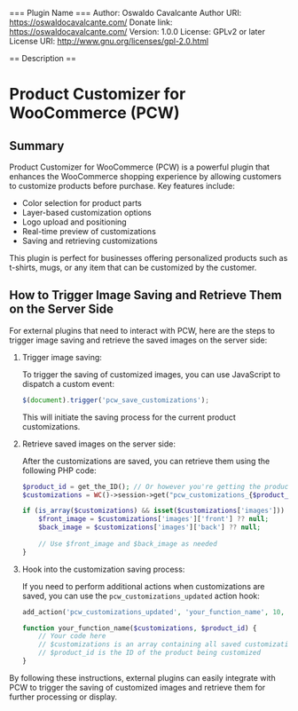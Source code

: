 === Plugin Name ===
Author: Oswaldo Cavalcante
Author URI: https://oswaldocavalcante.com/
Donate link: https://oswaldocavalcante.com/
Version: 1.0.0
License: GPLv2 or later
License URI: http://www.gnu.org/licenses/gpl-2.0.html

== Description ==

# Product Customizer for WooCommerce (PCW)

## Summary

Product Customizer for WooCommerce (PCW) is a powerful plugin that enhances the WooCommerce shopping experience by allowing customers to customize products before purchase. Key features include:

- Color selection for product parts
- Layer-based customization options
- Logo upload and positioning
- Real-time preview of customizations
- Saving and retrieving customizations

This plugin is perfect for businesses offering personalized products such as t-shirts, mugs, or any item that can be customized by the customer.

## How to Trigger Image Saving and Retrieve Them on the Server Side

For external plugins that need to interact with PCW, here are the steps to trigger image saving and retrieve the saved images on the server side:

1. Trigger image saving:

   To trigger the saving of customized images, you can use JavaScript to dispatch a custom event:

   ```javascript
   $(document).trigger('pcw_save_customizations');
   ```

   This will initiate the saving process for the current product customizations.

2. Retrieve saved images on the server side:

   After the customizations are saved, you can retrieve them using the following PHP code:

   ```php
   $product_id = get_the_ID(); // Or however you're getting the product ID
   $customizations = WC()->session->get("pcw_customizations_{$product_id}");
   
   if (is_array($customizations) && isset($customizations['images'])) {
       $front_image = $customizations['images']['front'] ?? null;
       $back_image = $customizations['images']['back'] ?? null;
       
       // Use $front_image and $back_image as needed
   }
   ```

3. Hook into the customization saving process:

   If you need to perform additional actions when customizations are saved, you can use the `pcw_customizations_updated` action hook:

   ```php
   add_action('pcw_customizations_updated', 'your_function_name', 10, 2);
   
   function your_function_name($customizations, $product_id) {
       // Your code here
       // $customizations is an array containing all saved customization data
       // $product_id is the ID of the product being customized
   }
   ```

By following these instructions, external plugins can easily integrate with PCW to trigger the saving of customized images and retrieve them for further processing or display.